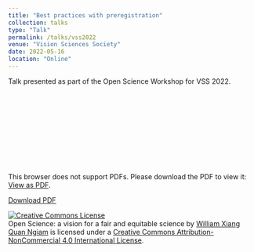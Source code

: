 ```yaml
---
title: "Best practices with preregistration"
collection: talks
type: "Talk"
permalink: /talks/vss2022
venue: "Vision Sciences Society"
date: 2022-05-16
location: "Online"
---
```


Talk presented as part of the Open Science Workshop for VSS 2022.

<object data="https://williamngiam.github.io/files/VSS2022_OpenScience.pdf" type="application/pdf" width="700px" height="584px">
    <embed src="https://williamngiam.github.io/files/VSS2022_OpenScience.pdf">
        <p>This browser does not support PDFs. Please download the PDF to view it: <a href="https://williamngiam.github.io/files/VSS2022_OpenScience.pdf">View as PDF</a>.</p>
    </embed>
</object>

<u><a href="https://williamngiam.github.io/files/OPAM2021.pdf">Download PDF</a></u>

<a rel="license" href="http://creativecommons.org/licenses/by-nc/4.0/"><img alt="Creative Commons License" style="border-width:0" src="https://i.creativecommons.org/l/by-nc/4.0/88x31.png" /></a><br /><span xmlns:dct="http://purl.org/dc/terms/" property="dct:title">Open Science: a vision for a fair and equitable science</span> by <a xmlns:cc="http://creativecommons.org/ns#" href="https://williamngiam.github.io/talks/2022-05-16-talk-1" property="cc:attributionName" rel="cc:attributionURL">William Xiang Quan Ngiam</a> is licensed under a <a rel="license" href="http://creativecommons.org/licenses/by-nc/4.0/">Creative Commons Attribution-NonCommercial 4.0 International License</a>.
